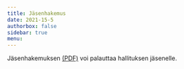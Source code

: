 ```yaml
---
title: Jäsenhakemus
date: 2021-15-5
authorbox: false
sidebar: true
menu:
---
```


Jäsenhakemuksen [(PDF)](otit_jasenhakemus.pdf) voi palauttaa hallituksen jäsenelle.